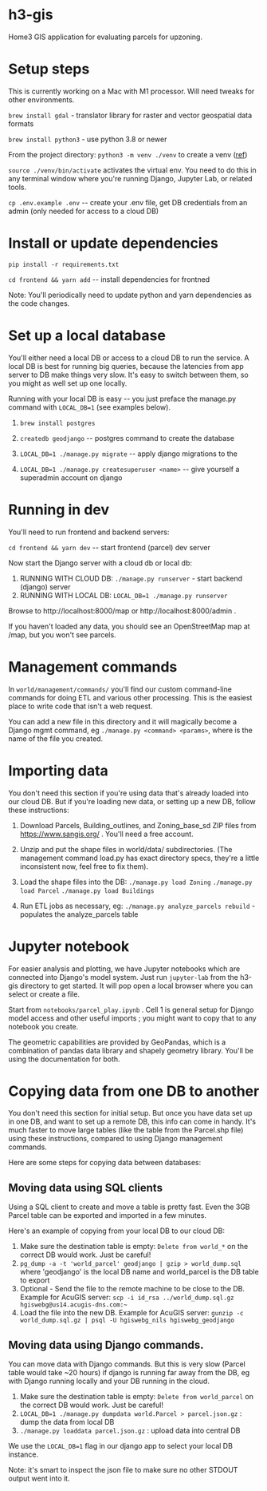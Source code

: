 # h3-gis
Home3 GIS application for evaluating parcels for upzoning.

# Setup steps
This is currently working on a Mac with M1 processor. Will need tweaks for other environments.

`brew install gdal` - translator library for raster and vector geospatial data formats

`brew install python3` - use python 3.8 or newer

From the project directory:
`python3 -m venv ./venv` to create a venv ([ref](https://docs.python.org/3/library/venv.html))

`source ./venv/bin/activate` activates the virtual env. You need to do this in any terminal window where you're running Django, Jupyter Lab, or related tools.

`cp .env.example .env` -- create your .env file, get DB credentials from an admin (only needed for access to a cloud DB)

# Install or update dependencies

`pip install -r requirements.txt`

`cd frontend && yarn add` -- install dependencies for frontned

Note: You'll periodically need to update python and yarn dependencies as the code changes.

# Set up a local database

You'll either need a local DB or access to a cloud DB to run the service. A local DB is best for running big queries, because the latencies from app server to DB make things very slow. It's easy to switch between them, so you might as well set up one locally. 

Running with your local DB is easy -- you just preface the manage.py command with `LOCAL_DB=1` (see examples below).

1. `brew install postgres`

2. `createdb geodjango` -- postgres command to create the database

3. `LOCAL_DB=1 ./manage.py migrate` -- apply django migrations to the 

4. `LOCAL_DB=1 ./manage.py createsuperuser <name>` -- give yourself a superadmin account on django

# Running in dev
You'll need to run frontend and backend servers:

`cd frontend && yarn dev` -- start frontend (parcel) dev server

Now start the Django server with a cloud db or local db:
1. RUNNING WITH CLOUD DB: `./manage.py runserver` - start backend (django) server
2. RUNNING WITH LOCAL DB: `LOCAL_DB=1 ./manage.py runserver`

Browse to http://localhost:8000/map or http://localhost:8000/admin . 

If you haven't loaded any data, you should see an OpenStreetMap map at /map, but you won't see parcels.


# Management commands

In `world/management/commands/` you'll find our custom command-line commands for
doing ETL and various other processing. This is the easiest place to 
write code that isn't a web request.

You can add a new file in this
directory and it will magically become a Django mgmt command, eg 
`./manage.py <command> <params>`, where <command> is the name of the file you 
created.

# Importing data

You don't need this section if you're using data that's already loaded into our cloud DB. 
But if you're loading new data, or setting up a new DB, follow these instructions:

1. Download Parcels, Building_outlines, and Zoning_base_sd ZIP files from https://www.sangis.org/ . You'll need a free account.
2. Unzip and put the shape files in world/data/ subdirectories.  (The management command load.py has exact directory specs, they're a little inconsistent now, feel free to fix them).
3. Load the shape files into the DB:
`./manage.py load Zoning`
`./manage.py load Parcel`
`./manage.py load Buildings`

3. Run ETL jobs as necessary, eg:
`./manage.py analyze_parcels rebuild` - populates the analyze_parcels table

# Jupyter notebook

For easier analysis and plotting, we have Jupyter notebooks which are connected into Django's model system.
Just run `jupyter-lab` from the h3-gis directory to get started. It will pop open a local browser where you can select or create a file.

Start from `notebooks/parcel_play.ipynb` . Cell 1 is general setup for Django model access and other useful imports ; you might want to copy that to any notebook you create.

The geometric capabilities are provided by GeoPandas, which is a combination of pandas data library and shapely geometry library. You'll be using the documentation for both.

# Copying data from one DB to another

You don't need this section for initial setup. But once you have data set up in one DB, and want to set up a remote DB, this info can come in handy. It's much faster to move large tables (like the table from the Parcel.shp file) using these instructions, compared to using Django management commands. 

Here are some steps for copying data between databases:

## Moving data using SQL clients
Using a SQL client to create and move a table is pretty fast. Even the 3GB Parcel
table can be exported and imported in a few minutes.

Here's an example of copying from your local DB to our cloud DB:
1. Make sure the destination table is empty: `Delete from world_*` on the correct DB would work. Just be careful!
2. `pg_dump -a -t 'world_parcel' geodjango | gzip > world_dump.sql` where 'geodjango' is the local DB name and world_parcel is the DB table to export
4. Optional - Send the file to the remote machine to be close to the DB. Example for AcuGIS server:
    `scp -i id_rsa ../world_dump.sql.gz hgiswebg@us14.acugis-dns.com:~`
6. Load the file into the new DB. Example for AcuGIS server:
    `gunzip -c world_dump.sql.gz | psql -U hgiswebg_nils hgiswebg_geodjango`

## Moving data using Django commands. 
You can move data with Django commands. But this is very slow (Parcel table would take ~20 hours) if django is running far away from the DB, eg
with Django running locally and your DB running in the cloud.
1. Make sure the destination table is empty: `Delete from world_parcel` on the correct DB would work. Just be careful!
2. `LOCAL_DB=1 ./manage.py dumpdata world.Parcel > parcel.json.gz` : dump the data from local DB
3. `./manage.py loaddata parcel.json.gz` : upload data into central DB

We use the `LOCAL_DB=1` flag in our django app to select your local DB instance. 

Note: it's smart to inspect the json file to make sure no other STDOUT output
went into it.
